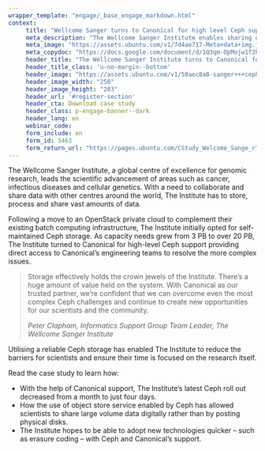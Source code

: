 ```yaml
---
wrapper_template: "engage/_base_engage_markdown.html"
context:
     title: "Wellcome Sanger turns to Canonical for high level Ceph support"
     meta_description: "The Wellcome Sanger Institute enables sharing of genomic research worldwide with Ceph storage, supported by Canonical"
     meta_image: "https://assets.ubuntu.com/v1/7d4ae717-Meta+data+img.jpg"
     meta_copydoc: "https://docs.google.com/document/d/1Q3qm-OpMojw1f2hoK7fOW2MZGacC2BJz8d5DsuRjHyA"
     header_title: "The Wellcome Sanger Institute turns to Canonical for high level Ceph support"
     header_title_class: 'u-no-margin--bottom'
     header_image: "https://assets.ubuntu.com/v1/50aec8a8-sanger+++ceph.svg"
     header_image_width: "250"
     header_image_height: "203"
     header_url: '#register-section'
     header_cta: Download case study
     header_class: p-engage-banner--dark
     header_lang: en
     webinar_code:
     form_include: en
     form_id: 3463
     form_return_url: "https://pages.ubuntu.com/CStudy_Welcome_Sange_rTY.html"
---
```


The Wellcome Sanger Institute, a global centre of excellence for genomic research, leads the scientific advancement of areas such as cancer, infectious diseases and cellular genetics. With a need to collaborate and share data with other centres around the world, The Institute has to store, process and share vast amounts of data.

Following a move to an OpenStack private cloud to complement their existing batch computing infrastructure, The Institute initially opted for self-maintained Ceph storage. As capacity needs grew from 3 PB to over 20 PB, The Institute turned to Canonical for high-level Ceph support providing direct access to Canonical’s engineering teams to resolve the more complex issues.

<blockquote class="p-pull-quote">
  <p class="p-pull-quote__quote">Storage effectively holds the crown jewels of the Institute. There’s a huge amount of value held on the system. With Canonical as our trusted partner, we’re confident that we can overcome even the most complex Ceph challenges and continue to create new opportunities for our scientists and the community.</p>
  <cite class="p-pull-quote__citation">Peter Clapham, Informatics Support Group Team Leader, The Wellcome Sanger Institute</cite>
</blockquote>

Utilising a reliable Ceph storage has enabled The Institute to reduce the barriers for scientists and ensure their time is focused on the research itself.

Read the case study to learn how:

- With the help of Canonical support, The Institute’s latest Ceph roll out decreased from a month to just four days.
- How the use of object store service enabled by Ceph has allowed scientists to share large volume data digitally rather than by posting physical disks.
- The Institute hopes to be able to adopt new technologies quicker – such as erasure coding – with Ceph and Canonical’s support.
